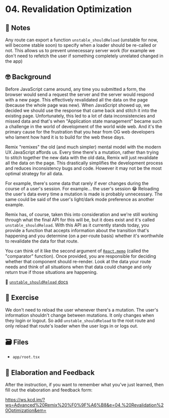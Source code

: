 # 04. Revalidation Optimization

## 📝 Notes

Any route can export a function `unstable_shouldReload` (unstable for now, will
become stable soon) to specify when a loader should be re-called or not. This
allows us to prevent unnecessary server work (for example we don't need to
refetch the user if something completely unrelated changed in the app)

## 🤓 Background

Before JavaScript came around, any time you submitted a form, the browser would
send a request the server and the server would respond with a new page. This
effectively revalidated all the data on the page (because the whole page was
new). When JavaScript showed up, we decided we should use the response that came
back and stitch it into the existing page. Unfortunately, this led to a lot of
data inconsistencies and missed data and that's when "Application state
management" became such a challenge in the world of development of the world
wide web. And it's the primary cause for the frustration that you hear from OG
web developers who lament how hard it is to build for the web these days.

Remix "remixes" the old (and much simpler) mental model with the modern UX
JavaScript affords us. Every time there's a mutation, rather than trying to
stitch together the new data with the old data, Remix will just revalidate all
the data on the page. This drastically simplifies the development process and
reduces inconsistency bugs and code. However it may not be the most optimal
strategy for all data.

For example, there's some data that rarely if ever changes during the course of
a user's session. For example... the user's session 😂 Reloading the user's data
every time a mutation is made is probably unnecessary. The same could be said of
the user's light/dark mode preference as another example.

Remix has, of course, taken this into consideration and we're still working
through what the final API for this will be, but it does exist and it's called
`unstable_shouldReload`. With this API as it currently stands today, you provide
a function that accepts information about the transition that's happening and
you determine (on a per-route basis) whether it's worthwhile to revalidate the
data for that route.

You can think of it like the second argument of
[`React.memo`](https://reactjs.org/docs/react-api.html#reactmemo) (called the
"comparator" function). Once provided, you are responsible for deciding whether
that component should re-render. Look at the data your route needs and think of
all situations when that data could change and only return true if those
situations are happening.

📜
[`unstable_shouldReload` docs](https://remix.run/docs/en/v1/api/conventions#unstable_shouldreload)

## 💪 Exercise

We don't need to reload the user whenever there's a mutation. The user's
information shouldn't change between mutations. It only changes when they login
or logout. So add `unstable_shouldReload` to the root route and only reload that
route's loader when the user logs in or logs out.

## 🗃 Files

- `app/root.tsx`

## 🦉 Elaboration and Feedback

After the instruction, if you want to remember what you've just learned, then
fill out the elaboration and feedback form:

https://ws.kcd.im/?ws=Advanced%20Remix%20%F0%9F%A6%B8&e=04.%20Revalidation%20Optimization&em=
